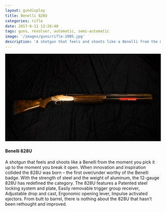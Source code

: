 ```yaml
---
layout: gundisplay
title: Benelli 828U
categories: rifle
date: 2017-8-11 13:26:40
tags: guns, revolver, automatic, semi-automatic
image: '/images/guns/rifle-1005.jpg'
description: 'A shotgun that feels and shoots like a Benelli from the moment you pick it up to the moment you break it open. When innovation and inspiration collided the 828U was born – the first over/under worthy of the Benelli badge.'
---
```


<div>
<img src="/images/guns/rifle-1005.jpg" alt="Benelli" />
</div>

#### Benelli 828U
A shotgun that feels and shoots like a Benelli from the moment you pick it up to the moment you break it open. When innovation and inspiration collided the 828U was born – the first over/under worthy of the Benelli badge. With the strength of steel and the weight of aluminum, the 12-gauge 828U has redefined the category. The 828U features a Patented steel locking system and plate, Easily removable trigger group receiver, Adjustable drop and cast, Ergonomic opening lever, Impulse activated ejectors. From butt to barrel, there is nothing about the 828U that hasn’t been rethought and improved.
